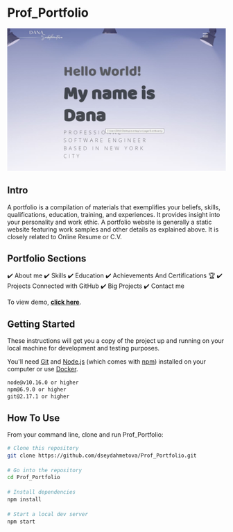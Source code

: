 # Prof_Portfolio

<p align="center">
  <kbd>
<img src="./assets/imgs/readme.JPG"></img>
  </kbd>
</p>

## Intro
A portfolio is a compilation of materials that exemplifies your beliefs, skills, qualifications, education, training, and experiences. It provides insight into your personality and work ethic. A portfolio website is generally a static website featuring work samples and other details as explained above. It is closely related to Online Resume or C.V.

## Portfolio Sections
✔️ About me
✔️ Skills
✔️ Education
✔️ Achievements And Certifications 🏆
✔️ Projects Connected with GitHub
✔️ Big Projects
✔️ Contact me

To view demo, **[click here](dana-seidakhmetova.netlify.app)**.


## Getting Started

These instructions will get you a copy of the project up and running on your local machine for development and testing purposes.

You'll need [Git](https://git-scm.com) and [Node.js](https://nodejs.org/en/download/) (which comes with [npm](http://npmjs.com)) installed on your computer or use [Docker](https://www.docker.com/products/docker-desktop).

```
node@v10.16.0 or higher
npm@6.9.0 or higher
git@2.17.1 or higher
```

## How To Use 

From your command line, clone and run Prof_Portfolio:

```bash
# Clone this repository
git clone https://github.com/dseydahmetova/Prof_Portfolio.git

# Go into the repository
cd Prof_Portfolio

# Install dependencies
npm install

# Start a local dev server
npm start
```